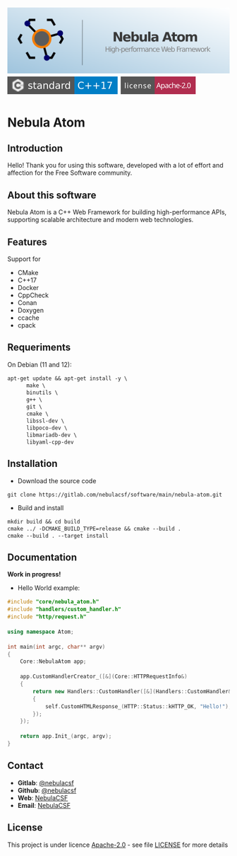 [![banner](docs/images/banner.png)][homepage]
[![C++17](docs/images/badge-C++17.svg)][compilers_versions]
[![License](docs/images/badge-license.svg)](LICENSE)
====

# Nebula Atom

## Introduction

Hello! Thank you for using this software, developed with a lot of effort and affection for the Free Software community.

## About this software

Nebula Atom is a C++ Web Framework for building high-performance APIs, supporting scalable architecture and modern web technologies.

## Features

Support for
- CMake
- C++17
- Docker
- CppCheck
- Conan
- Doxygen
- ccache
- cpack

## Requeriments

On Debian (11 and 12):

```shell
apt-get update && apt-get install -y \
      make \
      binutils \
      g++ \
      git \
      cmake \
      libssl-dev \
      libpoco-dev \
      libmariadb-dev \
      libyaml-cpp-dev
```

## Installation

- Download the source code

```shell
git clone https://gitlab.com/nebulacsf/software/main/nebula-atom.git
```

- Build and install

```shell
mkdir build && cd build
cmake ../ -DCMAKE_BUILD_TYPE=release && cmake --build .
cmake --build . --target install
```

## Documentation

**Work in progress!**

- Hello World example:

```cpp
#include "core/nebula_atom.h"
#include "handlers/custom_handler.h"
#include "http/request.h"

using namespace Atom;

int main(int argc, char** argv)
{
    Core::NebulaAtom app;

    app.CustomHandlerCreator_([&](Core::HTTPRequestInfo&)
    {
        return new Handlers::CustomHandler([&](Handlers::CustomHandler& self)
        {
            self.CustomHTMLResponse_(HTTP::Status::kHTTP_OK, "Hello!");
        });
    });

    return app.Init_(argc, argv);
}
```

## Contact

- **Gitlab**: [@nebulacsf](https://gitlab.com/nebulacsf/software/main/nebula-atom)
- **Github**: [@nebulacsf](https://github.com/NebulaCSF/nebula-atom)
- **Web**: [NebulaCSF](https://www.nebulacsf.com)
- **Email**: [NebulaCSF](mailto:support@nebulacsf.com)

## License

This project is under licence [Apache-2.0](http://www.apache.org/licenses/LICENSE-2.0) - see file [LICENSE](LICENSE) for more details

[homepage]: https://gitlab.com/nebulacsf/software/main/nebula-atom
[compilers_versions]: https://en.cppreference.com/w/cpp/compiler_support